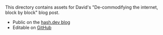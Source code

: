This directory contains assets for David's "De-commodifying the internet, block by block" blog post.

- Public on the [hash.dev blog](https://hash.dev/blog/block-protocol-v02)
- Editable on [GitHub](https://github.com/hashintel/hash/blob/main/sites/hashdev/src/_pages/blog/0006_block-protocol-v02.mdx)
